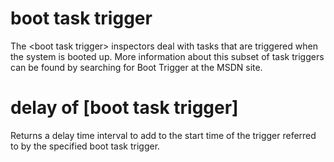 # boot task trigger

The &lt;boot task trigger&gt; inspectors deal with tasks that are triggered when the system is booted up. More information about this subset of task triggers can be found by searching for Boot Trigger at the MSDN site.

# delay of [boot task trigger]

Returns  a delay time interval to add to the start time of the trigger referred to by the specified boot task trigger.
